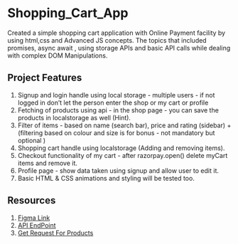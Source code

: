 # **Shopping_Cart_App**

Created a simple shopping cart application with Online Payment facility by using html,css and Advanced JS concepts. The topics that included promises, async await , using storage APIs and basic API calls while dealing with complex DOM Manipulations.


## Project Features

1. Signup and login handle using local storage - multiple users - if not logged in don’t let the person enter the shop or my cart or profile
2. Fetching of products using api - in the shop page - you can save the products in localstorage as well (Hint).
3. Filter of items - based on name (search bar), price and rating (sidebar) + (filtering based on colour and size is for bonus - not mandatory but optional )
4. Shopping cart handle using localstorage (Adding and removing items).
5. Checkout functionality of my cart - after razorpay.open() delete myCart items and remove it.
6. Profile page - show data taken using signup and allow user to edit it.
7. Basic HTML & CSS animations and styling will be tested too.


## Resources
1. [Figma Link](https://www.figma.com/file/0LzO7mD7G9JDYXbaOK8wuI/Shopping-Cart-Contest?node-id=0%3A1&t=YOclG9pB48jKYKMl-1)
2. [API EndPoint](https://fakestoreapi.com/)
3. [Get Request For Products](https://fakestoreapi.com/products)



